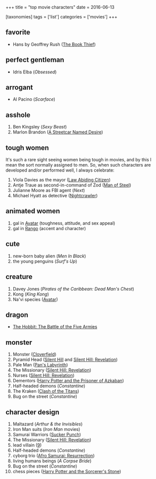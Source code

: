 +++
title = "top movie characters"
date = 2016-06-13

[taxonomies]
tags = ['list']
categories = ['movies']
+++

## favorite

- Hans by Geoffrey Rush ([The Book Thief])

## perfect gentleman

- Idris Elba (*Obsessed*)

## arrogant

- Al Pacino (*Scarface*)

## asshole

1. Ben Kingsley (*Sexy Beast*)
2. Marlon Brandon ([A Streetcar Named Desire])

## tough women

It's such a rare sight seeing women being tough in movies,
and by this I mean the sort normally assigned to men.
So, when such characters are developed and/or performed well,
I always celebrate:

1. Viola Davies as the mayor ([Law Abiding Citizen])
2. Antje Traue as second-in-command of Zod ([Man of Steel])
3. Julianne Moore as FBI agent (*Next*)
4. Michael Hyatt as detective ([Nightcrawler])

## animated women

1. gal in [Avatar] (toughness, attitude, and sex appeal)
2. gal in [Rango] (accent and character)

## cute

1. new-born baby alien (*Men In Black*)
2. the young penguins (*Surf's Up*)

## creature

1. Davey Jones (*Pirates of the Caribbean: Dead Man's Chest*)
2. Kong (*King Kong*)
3. Na'vi species ([Avatar])

## dragon

- [The Hobbit: The Battle of the Five Armies]

## monster

1. Monster ([Cloverfield])
2. Pyramid Head ([Silent Hill] and [Silent Hill: Revelation])
3. Pale Man ([Pan's Labyrinth])
4. The Missionary ([Silent Hill: Revelation])
5. Nurses ([Silent Hill: Revelation])
6. Dementors ([Harry Potter and the Prisoner of Azkaban])
7. Half-headed demons (*Constantine*)
8. The Kraken ([Clash of the Titans])
9. Bug on the street (*Constantine*)

## character design

1. Maltazard (*Arthur & the Invisibles*)
2. Iron Man suits (*Iron Man* movies)
3. Samurai Warriors ([Sucker Punch])
4. The Missionary ([Silent Hill: Revelation])
5. lead villain ([9])
6. Half-headed demons (*Constantine*)
7. cyborg trio ([Afro Samurai: Resurrection])
8. living humans beings (*A Corpse Bride*)
9. Bug on the street (*Constantine*)
10. chess pieces ([Harry Potter and the Sorcerer's Stone])


[The Book Thief]: @/the-book-thief-2013.md
[A Streetcar Named Desire]: @/a-streetcar-named-desire-1951.md
[tough women]: @/tough-women.md
[Avatar]: @/avatar-2009.md
[Rango]: @/rango-2011.md
[The Hobbit: The Battle of the Five Armies]: @/the-hobbit-the-battle-of-the-five-armies.md
[Cloverfield]: @/cloverfield-2008.md
[Silent Hill]: @/silent-hill-2006.md
[Silent Hill: Revelation]: @/silent-hill-revelation-2012.md
[Pan's Labyrinth]: @/pan-s-labyrinth-2006.md
[Harry Potter and the Prisoner of Azkaban]: @/harry-potter-and-the-prisoner-of-azkaban-2004.md
[Clash of the Titans]: @/clash-of-the-titans-2010.md
[Sucker Punch]: @/sucker-punch-2011.md
[9]: @/9-2009.md
[Afro Samurai: Resurrection]: @/afro-samurai-resurrection-2009.md
[Harry Potter and the Sorcerer's Stone]: @/harry-potter-and-the-sorcerer-s-stone-2001.md
[Law Abiding Citizen]: @/law-abiding-citizen-2009.md
[Man of Steel]: @/man-of-steel-2013.md
[Nightcrawler]: @/nightcrawler.md
